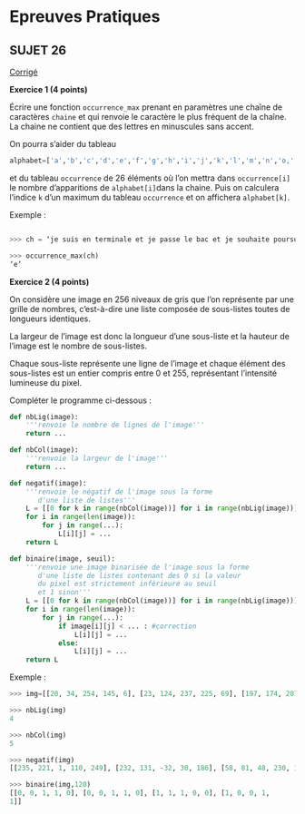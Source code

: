 <script type="text/javascript" src="http://cdn.mathjax.org/mathjax/latest/MathJax.js?config=default"></script>

# **Epreuves Pratiques**
## SUJET 26

[Corrigé](corrige.md)

**Exercice 1 (4 points)**

Écrire une fonction `occurrence_max` prenant en paramètres une chaîne de caractères `chaine` et qui renvoie le caractère le plus fréquent de la chaîne. La chaine ne contient que des lettres en minuscules sans accent.

On pourra s’aider du tableau

```Python
alphabet=['a','b','c','d','e','f','g','h','i','j','k','l','m','n','o,','p','q','r','s','t','u','v','w','x','y','z']
```
et du tableau `occurrence` de 26 éléments où l’on mettra dans `occurrence[i]` le nombre d’apparitions de `alphabet[i]`dans la chaine. Puis on calculera l’indice `k` d’un maximum du tableau `occurrence` et on affichera `alphabet[k]`.

Exemple :
```Python

>>>	ch = ‘je suis en terminale et je passe le bac et je souhaite poursuivre des etudes pour devenir expert en informatique’

>>>	occurrence_max(ch)
‘e’
```

**Exercice 2 (4 points)**

On considère une image en 256 niveaux de gris que l’on représente par une grille de nombres, c’est-à-dire une liste composée de sous-listes toutes de longueurs identiques.

La largeur de l’image est donc la longueur d’une sous-liste et la hauteur de l’image est le nombre de sous-listes.

Chaque sous-liste représente une ligne de l’image et chaque élément des sous-listes est un entier compris entre 0 et 255, représentant l’intensité lumineuse du pixel.

Compléter le programme ci-dessous :

```Python
def nbLig(image):
    '''renvoie le nombre de lignes de l'image'''
    return ...

def nbCol(image):
    '''renvoie la largeur de l'image'''
    return ...

def negatif(image):
    '''renvoie le négatif de l'image sous la forme 
       d'une liste de listes'''
    L = [[0 for k in range(nbCol(image))] for i in range(nbLig(image))] # on créé une image de 0 aux mêmes dimensions que le paramètre image 
    for i in range(len(image)):
        for j in range(...):
            L[i][j] = ...
    return L

def binaire(image, seuil):
    '''renvoie une image binarisée de l'image sous la forme 
       d'une liste de listes contenant des 0 si la valeur 
       du pixel est strictement inférieure au seuil 
       et 1 sinon'''
    L = [[0 for k in range(nbCol(image))] for i in range(nbLig(image))] # on crée une image de 0 aux mêmes dimensions que le paramètre image 
    for i in range(len(image)):
        for j in range(...):
            if image[i][j] < ... : #correction
                L[i][j] = ...
            else:
                L[i][j] = ...
    return L

```

Exemple :

```Python
>>> img=[[20, 34, 254, 145, 6], [23, 124, 237, 225, 69], [197, 174, 207, 25, 87], [255, 0, 24, 197, 189]]

>>> nbLig(img)
4

>>> nbCol(img)
5

>>> negatif(img)
[[235, 221, 1, 110, 249], [232, 131, -32, 30, 186], [58, 81, 48, 230, 168], [0, 255, 231, 58, 66]]

>>> binaire(img,120)
[[0, 0, 1, 1, 0], [0, 0, 1, 1, 0], [1, 1, 1, 0, 0], [1, 0, 0, 1,
1]]
```
